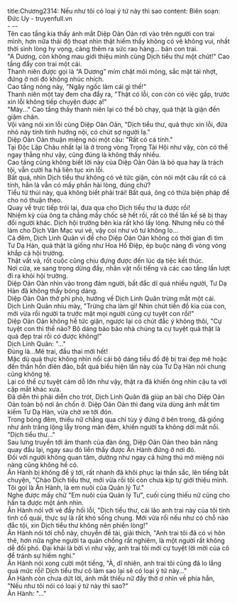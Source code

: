 title:Chương2314: Nếu như tôi có loại ý tứ này thì sao
content:
Biên soạn: Đức Uy - truyenfull.vn<br>- --<br>Tên cao tầng kia thấy ánh mắt Diệp Oản Oản rơi vào trên người con trai mình, hơn nữa thái độ thoạt nhìn thật hiếm thấy không có vẻ không vui, nhất thời sinh lòng hy vọng, càng thêm ra sức rao hàng... bán con trai.<br>"A Dương, còn không mau giới thiệu mình cùng Dịch tiểu thư một chút!" Cao tầng đẩy con trai một cái.<br>Thanh niên được gọi là “A Dương” mím chặt môi mỏng, sắc mặt tái nhợt, đứng ở nơi đó không nhúc nhích.<br>Cao tầng nóng nảy, "Ngây ngốc làm cái gì thế!"<br>Thanh niên một tay đem cha đẩy ra, "Thật có lỗi, con còn có việc gấp, trước xin lỗi không tiếp chuyện được ạ!"<br>"Mày..." Cao tầng thấy thanh niên lại có thể bỏ chạy, quả thật là giận đến giậm chân.<br>Vội vàng nói xin lỗi cùng Diệp Oản Oản, "Dịch tiểu thư, quả thực xin lỗi, đứa nhỏ này tính tình hướng nội, có chút sợ người lạ."<br>Diệp Oản Oản thuận miệng nói một câu: "Rất có cá tính."<br>Tại Độc Lập Châu nhất lại là ở trong vòng Trọng Tài Hội như vậy, còn có thể ngay thẳng như vậy, cũng đúng là không thấy nhiều.<br>Cao tầng cũng không biết lời này của Diệp Oản Oản là bỏ qua hay là trách tội, vẫn cười ha hả liên tục xin lỗi.<br>Bất quá, nhìn Dịch tiểu thư không có vẻ tức giận, còn nói một câu rất có cá tính, hẳn là vẫn có mấy phần hài lòng, đúng chứ?<br>Tiểu tử thúi này, quá không biết phải trái! Bất quá, ông có thừa biện pháp để cho nó thuận theo.<br>Quay về trực tiếp trói lại, đưa qua cho Dịch tiểu thư là được rồi!<br>Nhiệm kỳ của ông ta chẳng mấy chốc sẽ hết rồi, rất có thể lần kế sẽ bị thay đổi người khác. Dịch hội trưởng bên kia rất khó lấy lòng. Nhưng nếu có thể làm cho Dịch Vân Mạc vui vẻ, vậy coi như vô tư không lo...<br>Cả đêm, Dịch Linh Quân vì để cho Diệp Oản Oản không có thời gian đi tìm Tư Dạ Hàn, quả thật là giống như Hoa Hồ Điệp, ép buộc nàng đi vòng vòng khắp cả hội trường.<br>Thật vất vả, rốt cuộc cũng chịu đựng được đến lúc dạ tiệc kết thúc.<br>Nơi cửa, xe sang trọng dừng đầy, nhân vật nổi tiếng và các cao tầng lần lượt đi ra khỏi hội trường.<br>Diệp Oản Oản nhìn vào trong đám người, bất đắc dĩ quá nhiều người, Tư Dạ Hàn đã không thấy bóng dáng.<br>Diệp Oản Oản thở phì phò, hướng về Dịch Linh Quân trừng mắt một cái.<br>Dịch Linh Quân nhíu mày, "Trừng cha làm gì! Nhìn chút tiền đồ kia của con, mới vừa rồi người ta trước mặt mọi người cũng cự tuyệt con rồi!"<br>Diệp Oản Oản không hề tức giận, ngược lại có chút đắc ý không thôi, "Cự tuyệt con thì thế nào? Bộ dáng bảo bảo nhà chúng ta cự tuyệt quả thật là quá đẹp trai rồi có được không!"<br>Dịch Linh Quân: "..."<br>Đúng là...Mê trai, đầu thai mới hết!<br>Mặc dù quả thực không nhìn nổi cái bộ dáng tiểu đồ đệ bị trai đẹp mê hoặc đến thần hồn điên đảo, bất quá biểu hiện lần này của Tư Dạ Hàn nói chung cũng không tệ.<br>Lại có thể cự tuyệt cám dỗ lớn như vậy, thật ra đã khiến ông nhìn cậu ta với cặp mắt khác xưa.<br>Đã diễn thì phải diễn cho trót, Dịch Linh Quân đã giúp an bài cho Diệp Oản Oản toàn bộ nơi ăn chốn ở. Diệp Oản Oản thì đang vừa dùng ánh mắt tìm kiếm Tư Dạ Hàn, vừa chờ xe tới đón.<br>Trong bóng đêm, thiếu nữ chẳng qua chỉ tùy ý đứng ở bên trong, đã giống như ánh trăng lộng lẫy trong màn đêm, khiến người ta không dời mắt nổi.<br>"Dịch tiểu thư..."<br>Sau lưng truyền tới âm thanh của đàn ông, Diệp Oản Oản theo bản năng quay đầu lại, ngay sau đó liền thấy được Ân Hành đứng ở nơi đó.<br>Đối với người không quan tâm, dường như ngay cả hứng thú mở miệng nói nàng cũng không hề có.<br>Ân Hành bị không để ý tới, rất nhanh đã khôi phục lại thần sắc, lên tiếng bắt chuyện, "Chào Dịch tiểu thư, mới vừa rồi tôi còn chưa kịp tự giới thiệu mình. Tôi gọi là Ân Hành, là em nuôi của Quản lý Tư."<br>Nghe được mấy chữ "Em nuôi của Quản lý Tư", cuối cùng thiếu nữ cũng cho hắn ta được một ánh nhìn.<br>Ân Hành nói với vẻ đầy hối lỗi, "Dịch tiểu thư, cái lão anh trai này của tôi tính tình cổ quái, thực sự là rất khó sống chung. Mới vừa rồi nếu như có chỗ nào đắc tội, xin Dịch tiểu thư không nên phiền lòng!"<br>Ân Hành nói tới chỗ này, chuyển đề tài, giải thích, "Anh trai tôi đã có vị hôn thê, hơn nữa nghe người ta quản chồng rất nghiêm, là một người rất không dễ đối phó. Đại khái là bởi vì như vậy, anh trai tôi mới cự tuyệt lời mời của cô để tránh sự hiềm nghi."<br>Ân Hành nói xong cười một tiếng, "À, dĩ nhiên, anh trai tôi cũng đã lo lắng quá mức rồi! Dịch tiểu thư cô làm sao lại sẽ có loại ý tứ này..."<br>Ân Hành còn chưa dứt lời, ánh mắt thiếu nữ đầy thờ ơ nhìn về phía hắn, "Nếu như tôi nói có loại ý tứ này thì sao?"<br>Ân Hành: "..."